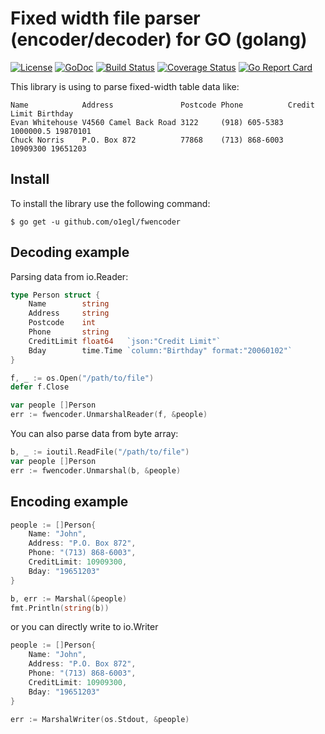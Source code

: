 # Fixed width file parser (encoder/decoder) for GO (golang)
[![License](http://img.shields.io/:license-mit-blue.svg)](LICENSE)
[![GoDoc](https://godoc.org/github.com/o1egl/fwencoder?status.svg)](https://godoc.org/github.com/o1egl/fwencoder)
[![Build Status](http://img.shields.io/travis/o1egl/fwencoder.svg?style=flat-square)](https://travis-ci.org/o1egl/fwencoder)
[![Coverage Status](http://img.shields.io/coveralls/o1egl/fwencoder.svg?style=flat-square)](https://coveralls.io/r/o1egl/fwencoder)
[![Go Report Card](https://goreportcard.com/badge/github.com/o1egl/fwencoder)](https://goreportcard.com/report/github.com/o1egl/fwencoder)

This library is using to parse fixed-width table data like:

```
Name            Address               Postcode Phone          Credit Limit Birthday
Evan Whitehouse V4560 Camel Back Road 3122     (918) 605-5383    1000000.5 19870101
Chuck Norris    P.O. Box 872          77868    (713) 868-6003     10909300 19651203
```

## Install

To install the library use the following command:

```
$ go get -u github.com/o1egl/fwencoder
```

## Decoding example

Parsing data from io.Reader:

```go
type Person struct {
	Name        string
	Address     string
	Postcode    int
	Phone       string
	CreditLimit float64   `json:"Credit Limit"`
	Bday        time.Time `column:"Birthday" format:"20060102"`
}

f, _ := os.Open("/path/to/file")
defer f.Close

var people []Person
err := fwencoder.UnmarshalReader(f, &people)
```

You can also parse data from byte array:

```go
b, _ := ioutil.ReadFile("/path/to/file")
var people []Person
err := fwencoder.Unmarshal(b, &people)
```


## Encoding example

```go
people := []Person{
	Name: "John",
	Address: "P.O. Box 872",
	Phone: "(713) 868-6003", 
	CreditLimit: 10909300,
	Bday: "19651203"
}

b, err := Marshal(&people)
fmt.Println(string(b))
```

or you can directly write to io.Writer

```go
people := []Person{
	Name: "John",
	Address: "P.O. Box 872",
	Phone: "(713) 868-6003", 
	CreditLimit: 10909300,
	Bday: "19651203"
}

err := MarshalWriter(os.Stdout, &people)
```
